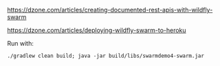 https://dzone.com/articles/creating-documented-rest-apis-with-wildfly-swarm

https://dzone.com/articles/deploying-wildfly-swarm-to-heroku

Run with:

```
./gradlew clean build; java -jar build/libs/swarmdemo4-swarm.jar
```
